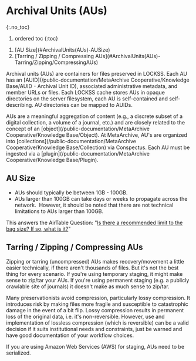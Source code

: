 Archival Units (AUs)
====================
{:.no_toc}

1. ordered toc
{:toc}
<ol> 
<li>[AU Size](#ArchivalUnits(AUs)-AUSize)</li>
<li>[Tarring / Zipping / Compressing AUs](#ArchivalUnits(AUs)-Tarring/Zipping/CompressingAUs)</li>
</ol>
Archival units (AUs) are containers for files preserved in LOCKSS. Each AU has an [AUID](/public-documentation/MetaArchive Cooperative/Knowledge Base/AUID - Archival Unit ID), associated administrative metadata, and member URLs or files. Each LOCKSS cache stores AUs in opaque directories on the server filesystem, each AU is self-contained and self-describing. AU directories can be mapped to AUIDs. 

AUs are a meaningful aggregation of content (e.g., a discrete subset of a digital collection, a volume of a journal, etc.) and are closely related to the concept of an [object](/public-documentation/MetaArchive Cooperative/Knowledge Base/Object). At MetaArchive, AU's are organized into  [collections](/public-documentation/MetaArchive Cooperative/Knowledge Base/Collection) via Conspectus. Each AU must be ingested via a [plugin](/public-documentation/MetaArchive Cooperative/Knowledge Base/Plugin).

AU Size
-------

* AUs should typically be between 1GB - 100GB.
* AUs larger than 100GB can take days or weeks to propagate across the network.  However, it should be noted that there are not technical limitations to AUs larger than 100GB.

This answers the AirTable Question: "[Is there a recommended limit to the bag size? If so, what is it?](https://airtable.com/shrC6B0dj791XsSAa/tblEkzKRxJh7Cea7g/viwciniHrChrmIqDs/recOBiEALRczpNTEc)"

Tarring / Zipping / Compressing AUs
-----------------------------------

Zipping or tarring (uncompressed) AUs makes recovery/movement a little easier technically, if there aren't thousands of files. But it's not the best thing for every scenario. If you're using temporary staging, it might make sense to zip/tar your AUs. If you're using permanent staging (e.g. a publicly crawlable site of journals) it doesn't make as much sense to zip/tar.

Many preservationists avoid compression, particularly lossy compression. It introduces risk by making files more fragile and susceptible to catastrophic damage in the event of a bit flip. Lossy compression results in permanent loss of the original data, i.e. it's non-reversible. However, use and implementation of lossless compression (which is reversible) can be a valid decision if it suits institutional needs and constraints, just be warned and have good documentation of your workflow choices.

If you are using Amazon Web Services (AWS) for staging, AUs need to be serialized.
